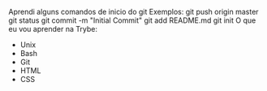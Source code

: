 Aprendi alguns comandos de inicio do git
Exemplos:
git push origin master
git status
git commit -m "Initial Commit"
git add README.md 
git  init
O que eu vou aprender na Trybe:

- Unix
- Bash
- Git
- HTML
- CSS
